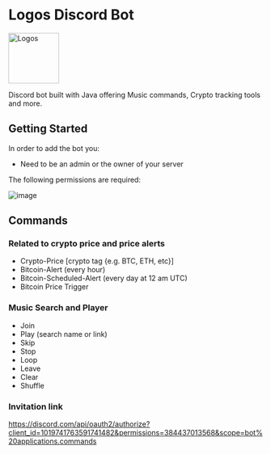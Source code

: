 # Logos Discord Bot

<img src="https://cdn-icons-png.flaticon.com/512/2838/2838722.png" alt="Logos" width="100" height="100">

Discord bot built with Java offering Music commands, Crypto tracking tools and more.

## Getting Started
In order to add the bot you:
- Need to be an admin or the owner of your server

The following permissions are required:

![image](https://github.com/yagodaoud/discordBot/assets/104167181/db2c8941-2a3a-49d9-a166-2723a67f90d9)




## Commands
### Related to crypto price and price alerts
- Crypto-Price [crypto tag {e.g. BTC, ETH, etc}]
- Bitcoin-Alert (every hour)
- Bitcoin-Scheduled-Alert (every day at 12 am UTC)
- Bitcoin Price Trigger

### Music Search and Player
- Join
- Play (search name or link)
- Skip
- Stop 
- Loop 
- Leave
- Clear
- Shuffle

### Invitation link
https://discord.com/api/oauth2/authorize?client_id=1019741763591741482&permissions=384437013568&scope=bot%20applications.commands

